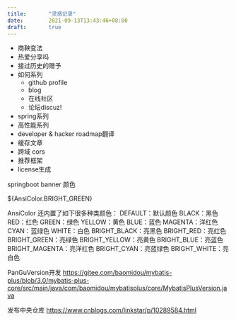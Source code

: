 ```yaml
---
title:       "灵感记录"
date:        2021-09-13T13:43:46+08:00
draft:       true
---
```


* 商鞅变法
* 热爱分享吗
* 接过历史的赠予
* 如何系列
  * github profile
  * blog
  * 在线社区
  * 论坛discuz!
* spring系列
* 高性能系列
* developer & hacker roadmap翻译
* 缓存文章
* 跨域 cors
* 推荐框架
* license生成



springboot banner 颜色

${AnsiColor.BRIGHT_GREEN}

AnsiColor 还内置了如下很多种类颜色：
DEFAULT：默认颜色
BLACK：黑色
RED：红色
GREEN：绿色
YELLOW：黄色
BLUE：蓝色
MAGENTA：洋红色
CYAN：蓝绿色
WHITE：白色
BRIGHT_BLACK：亮黑色
BRIGHT_RED：亮红色
BRIGHT_GREEN：亮绿色
BRIGHT_YELLOW：亮黄色
BRIGHT_BLUE：亮蓝色
BRIGHT_MAGENTA：亮洋红色
BRIGHT_CYAN：亮蓝绿色
BRIGHT_WHITE：亮白色

PanGuVersion开发
https://gitee.com/baomidou/mybatis-plus/blob/3.0/mybatis-plus-core/src/main/java/com/baomidou/mybatisplus/core/MybatisPlusVersion.java


发布中央仓库 https://www.cnblogs.com/linkstar/p/10289584.html
